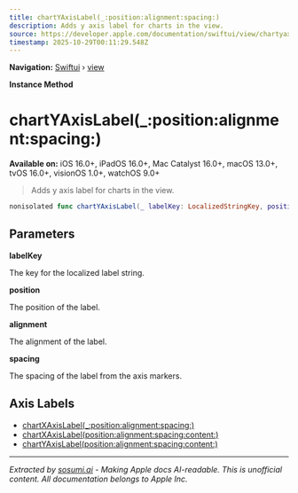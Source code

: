 ```yaml
---
title: chartYAxisLabel(_:position:alignment:spacing:)
description: Adds y axis label for charts in the view.
source: https://developer.apple.com/documentation/swiftui/view/chartyaxislabel(_:position:alignment:spacing:)
timestamp: 2025-10-29T00:11:29.548Z
---
```


**Navigation:** [Swiftui](/documentation/swiftui) › [view](/documentation/swiftui/view)

**Instance Method**

# chartYAxisLabel(_:position:alignment:spacing:)

**Available on:** iOS 16.0+, iPadOS 16.0+, Mac Catalyst 16.0+, macOS 13.0+, tvOS 16.0+, visionOS 1.0+, watchOS 9.0+

> Adds y axis label for charts in the view.

```swift
nonisolated func chartYAxisLabel(_ labelKey: LocalizedStringKey, position: AnnotationPosition = .automatic, alignment: Alignment? = nil, spacing: CGFloat? = nil) -> some View
```

## Parameters

**labelKey**

The key for the localized label string.



**position**

The position of the label.



**alignment**

The alignment of the label.



**spacing**

The spacing of the label from the axis markers.



## Axis Labels

- [chartXAxisLabel(_:position:alignment:spacing:)](/documentation/swiftui/view/chartxaxislabel(_:position:alignment:spacing:))
- [chartXAxisLabel(position:alignment:spacing:content:)](/documentation/swiftui/view/chartxaxislabel(position:alignment:spacing:content:))
- [chartYAxisLabel(position:alignment:spacing:content:)](/documentation/swiftui/view/chartyaxislabel(position:alignment:spacing:content:))

---

*Extracted by [sosumi.ai](https://sosumi.ai) - Making Apple docs AI-readable.*
*This is unofficial content. All documentation belongs to Apple Inc.*
